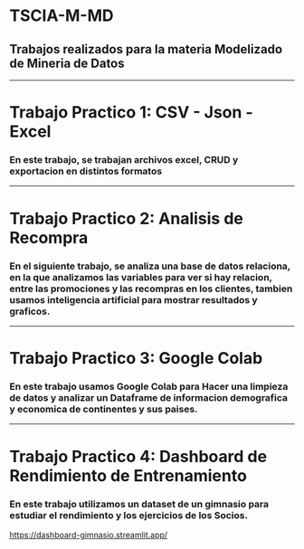 # TSCIA-M-MD
## Trabajos realizados para la materia Modelizado de Mineria de Datos

---

# Trabajo Practico 1: CSV - Json - Excel
### En este trabajo, se trabajan archivos excel, CRUD y exportacion en distintos formatos

---

# Trabajo Practico 2: Analisis de Recompra
### En el siguiente trabajo, se analiza una base de datos relaciona, en la que analizamos las variables para ver si hay relacion, entre las promociones y las recompras en los clientes, tambien usamos inteligencia artificial para mostrar resultados y graficos.

---

# Trabajo Practico 3: Google Colab
### En este trabajo usamos Google Colab para Hacer una limpieza de datos y analizar un Dataframe de informacion demografica y economica de continentes y sus paises.

---

# Trabajo Practico 4: Dashboard de Rendimiento de Entrenamiento
### En este trabajo utilizamos un dataset de un gimnasio para estudiar el rendimiento y los ejercicios de los Socios.

  https://dashboard-gimnasio.streamlit.app/
